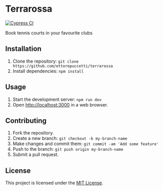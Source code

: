 # Terrarossa

[![Cypress CI](https://github.com/ettorepuccetti/terrarossa/actions/workflows/cypress-testing.yml/badge.svg)](https://github.com/ettorepuccetti/terrarossa/actions/workflows/cypress-testing.yml)

Book tennis courts in your favourite clubs

## Installation

1. Clone the repository: `git clone https://github.com/ettorepuccetti/terrarossa`
2. Install dependencies: `npm install`

## Usage

1. Start the development server: `npm run dev`
2. Open [http://localhost:3000](http://localhost:3000) in a web browser.

## Contributing

1. Fork the repository.
2. Create a new branch: `git checkout -b my-branch-name`
3. Make changes and commit them: `git commit -am 'Add some feature'`
4. Push to the branch: `git push origin my-branch-name`
5. Submit a pull request.

## License

This project is licensed under the [MIT License](LICENSE).